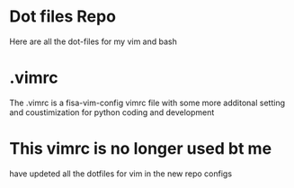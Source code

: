 # Dot files Repo
Here are all the dot-files for my vim and bash 

# .vimrc
The .vimrc is a fisa-vim-config vimrc file with some more additonal setting and coustimization for python coding and development 

# This vimrc is no longer used bt me 
have updeted all the dotfiles for vim in the new repo configs 
